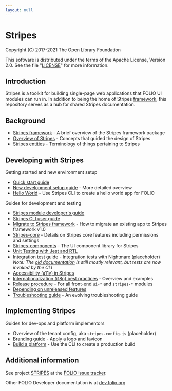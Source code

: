 ```yaml
---
layout: null
---
```


# Stripes

Copyright (C) 2017-2021 The Open Library Foundation

This software is distributed under the terms of the Apache License,
Version 2.0. See the file "[LICENSE](LICENSE)" for more information.

## Introduction

Stripes is a toolkit for building single-page web applications that FOLIO UI modules can run in.  In addition to being the home of Stripes [framework](doc/stripes-framework.md), this repository serves as a hub for shared Stripes documentation.

## Background

* [Stripes framework](doc/stripes-framework.md) - A brief overview of the Stripes framework package
* [Overview of Stripes](doc/overview.md) - Concepts that guided the design of Stripes
* [Stripes entities](doc/modules-apps-etc.md) - Terminology of things pertaining to Stripes


## Developing with Stripes

Getting started and new environment setup

* [Quick start guide](doc/quick-start.md)
* [New development setup guide](doc/new-development-setup.md) - More detailed overview
* [Hello World](https://github.com/folio-org/stripes-cli/blob/master/doc/user-guide.md#app-development) - Use Stripes CLI to create a hello world app for FOLIO

Guides for development and testing

* [Stripes module developer's guide](doc/dev-guide.md)
* [Stripes CLI user guide](https://github.com/folio-org/stripes-cli/blob/master/doc/user-guide.md)
* [Migrate to Stripes framework](doc/stripes-framework.md#migrating) - How to migrate an existing app to Stripes framework v1.0
* [Stripes-core](https://github.com/folio-org/stripes-core/blob/master/README.md)  - Details on Stripes core features including permissions and settings
* [Stripes-components](https://github.com/folio-org/stripes-components/blob/master/README.md) - The UI component library for Stripes
* [Unit Testing with Jest and RTL](doc/unit-testing-with-jest-and-rtl.md)
* Integration test guide - Integration tests with Nightmare (placeholder) _Note: The [old documentation](https://github.com/folio-org/ui-testing/blob/master/README.md) is still mostly relevant, but tests are now invoked by the CLI_
* [Accessibility (a11y) in Stripes](https://github.com/folio-org/stripes-components/blob/master/docs/AccessibilityOverview.md)
* [Internationalization (i18n) best practices](doc/i18n.md) - Overview and examples
* [Release procedure](doc/release-procedure.md) - For all front-end `ui-*` and `stripes-*` modules
* [Depending on unreleased features](doc/depending-on-unreleased-features.md)
* [Troubleshooting guide](doc/troubleshooting.md) - An evolving troubleshooting guide

## Implementing Stripes

Guides for dev-ops and platform implementors

* Overview of the tenant config, aka `stripes.config.js` (placeholder)
* [Branding guide](doc/branding.md) - Apply a logo and favicon
* [Build a platform](https://github.com/folio-org/stripes-cli/blob/master/doc/user-guide.md#generating-a-production-build) - Use the CLI to create a production build


## Additional information

See project [STRIPES](https://issues.folio.org/browse/STRIPES)
at the [FOLIO issue tracker](https://dev.folio.org/guidelines/issue-tracker/).

Other FOLIO Developer documentation is at [dev.folio.org](https://dev.folio.org/)

